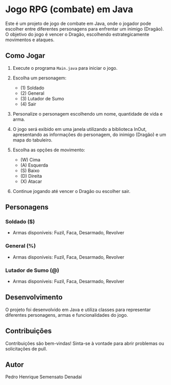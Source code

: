 # Jogo RPG (combate) em Java
Este é um projeto de jogo de combate em Java, onde o jogador pode escolher entre diferentes personagens para enfrentar um inimigo (Dragão). O objetivo do jogo é vencer o Dragão, escolhendo estrategicamente movimentos e ataques.

## Como Jogar

1. Execute o programa `Main.java` para iniciar o jogo.

2. Escolha um personagem:
    - (1) Soldado
    - (2) General
    - (3) Lutador de Sumo
    - (4) Sair

3. Personalize o personagem escolhendo um nome, quantidade de vida e arma.

4. O jogo será exibido em uma janela utilizando a biblioteca InOut, apresentando as informações do personagem, do inimigo (Dragão) e um mapa do tabuleiro.

5. Escolha as opções de movimento:
    - (W) Cima
    - (A) Esquerda
    - (S) Baixo
    - (D) Direita
    - (X) Atacar

6. Continue jogando até vencer o Dragão ou escolher sair.

## Personagens

### Soldado ($)
- Armas disponíveis: Fuzil, Faca, Desarmado, Revolver

### General (%)
- Armas disponíveis: Fuzil, Faca, Desarmado, Revolver

### Lutador de Sumo (@)
- Armas disponíveis: Fuzil, Faca, Desarmado, Revolver

## Desenvolvimento

O projeto foi desenvolvido em Java e utiliza classes para representar diferentes personagens, armas e funcionalidades do jogo.

## Contribuições

Contribuições são bem-vindas! Sinta-se à vontade para abrir problemas ou solicitações de pull.

## Autor

Pedro Henrique Semensato Denadai
